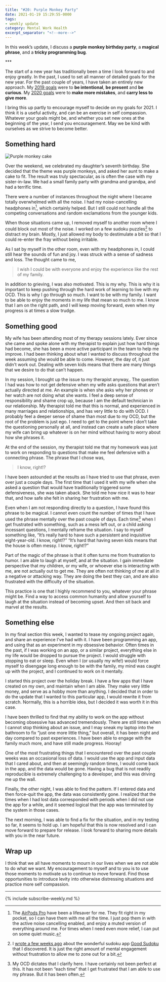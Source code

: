 ```yaml
---
title: "#20: Purple Monkey Party"
date: 2021-01-19 15:29:55-0000
tags:
- weekly update
category: Mental Work Health
excerpt_separator: "<!--more-->"
---
```


In this week’s update, I discuss a **purple monkey birthday party**, a **magical phrase**, and a **tricky programming bug**.

<!--more-->***

The start of a new year has traditionally been a time I look forward to and enjoy greatly. In the past, I used to set all manner of detailed goals for the new year. For the past couple of years, I have taken an entirely new approach. My [2019 goals](https://www.bennorris.blog/2019/01/01/my-goals.html) were to **be intentional**, **be present** and **be curious**. My [2020 goals](https://www.bennorris.blog/2020/01/01/my-goals.html) were to **make more mistakes**, and **carry less to give more**.

I bring this up partly to encourage myself to decide on my goals for 2021. I think it is a useful activity, and can be an exercise in self compassion. Whatever your goals might be, and whether you set new ones at the beginning of the year, I send you encouragement. May we be kind with ourselves as we strive to become better.


## Something hard

![Purple monkey cake](https://www.mentalworkhealth.org/uploads/2021/e0065aadec.jpg)

Over the weekend, we celebrated my daughter’s seventh birthday. She decided that the theme was purple monkeys, and asked her aunt to make a cake to fit. The result was truly spectacular, as is often the case with my sister-in-law. We had a small family party with grandma and grandpa, and had a terrific time.

There were a number of instances throughout the night where I became totally overwhelmed with all the noise. I had my noise-cancelling headphones in[^1], which certainly helped. But I still could not handle all the competing conversations and random exclamations from the younger kids.

When those situations came up, I removed myself to another room where I could block out most of the noise. I worked on a few sudoku puzzles[^2] to distract my brain. Mostly, I just allowed my body to destimulate a bit so that I could re-enter the fray without being irritable.

As I sat by myself in the other room, even with my headphones in, I could still hear the sounds of fun and joy. I was struck with a sense of sadness and loss. The thought came to me,

> I wish I could be with everyone and enjoy the experience like the rest of my family.

In addition to grieving, I was also motivated. This is my why. This is why it is important to keep pushing through the hard work of learning to live with my OCD. This is why I go through so much. I want to be with my family. I want to be able to enjoy the moments in my life that mean so much to me. I know that I am on the right path, and I will keep moving forward, even when my progress is at times a slow trudge.


## Something good

My wife has been attending most of my therapy sessions lately. Ever since she came and spoke alone with my therapist to explain just how hard things had become, she has been a more active participant in the team to help me improve. I had been thinking about what I wanted to discuss throughout the week assuming she would be able to come. However, the day of, it just didn’t work out. Dealing with seven kids means that there are many things that we desire to do that can’t happen.

In my session, I brought up the issue to my therapist anyway,. The question I had was how to not get defensive when my wife asks questions that aren’t actually directed at me. An example is when she asks why her phones or her watch are not doing what she wants. I feel a deep sense of responsibility and shame crop up, because I am the default technician in our relationship. My therapist told me that this is normal, and experienced in many marriages and relationships, and has very little to do with OCD. I probably feel a deeper sense of shame than most due to my OCD, but the root of the problem is just ego. I need to get to the point where I don’t take the questioning personally at all, and instead can create a safe place where my wife can bring up whatever is on her mind without having to worry about how she phrases it.

At the end of the session, my therapist told me that my homework was just to work on responding to questions that make me feel defensive with a connecting phrase. The phrase that I chose was,

> I know, right!?

I have been astounded at the results as I have tried to use that phrase, even over just a couple days. The first time that I used it with my wife when she asked a question that would have traditionally triggered some defensiveness, she was taken aback. She told me how nice it was to hear that, and how safe she felt in sharing her frustration with me.

Even when I am not responding directly to a question, I have found this phrase to be magical. I cannot even count the number of times that I have used the phrase mentally over the past couple of days. Each time[^3] when I get frustrated with something, such as a mess left out, or a child asking incessant questions, I mentally reframe the situation. I say to myself something like, “It’s really hard to have such a persistent and inquisitive eight-year-old. <Pause> I know, right!?” “It’s hard that having seven kids means that the house is often messy. <Pause> I know, right!?”

Part of the magic of the phrase is that it often turns me from frustration to humor. I am able to laugh at myself, and at the situation. I gain immediate perspective that my children, or my wife, or whoever else is interacting with me, are not actually out to get me. They are often not thinking of me at all in a negative or attacking way. They are doing the best they can, and are also frustrated with the difficulty of the situation.

This practice is one that I highly recommend to you, whatever your phrase might be. Find a way to access common humanity and allow yourself to laugh at the situation instead of becoming upset. And then sit back and marvel at the results.


## Something else

In my final section this week, I wanted to tease my ongoing project again, and share an experience I’ve had with it. I have been programming an app, and using that as an experiment in my obsessive behavior.  Often times in the past, if I was working on an app, or a similar project, everything else in my life would be dropped to pursue the project. I would struggle with stopping to eat or sleep. Even when I (or usually my wife!) would force myself to disengage long enough to be with the family, my mind was caught up with the project, and I continued to work on it mentally.

I started this project over the holiday break. I have a few apps that I have created on my own, and maintain when I am able. They make very little money, and serve as a hobby more than anything. I decided that in order to do the update that I wanted to this particular app, I would rewrite it from scratch. Normally, this is a horrible idea, but I decided it was worth it in this case.

I have been thrilled to find that my ability to work on the app without becoming obsessive has advanced tremendously. There are still times when I cannot stop thinking about an issue, and I may sneak my laptop into the bathroom to fix “just one more little thing,” but overall, it has been night and day compared to past experiences. I have been able to engage with the family much more, and have still made progress. Hooray!

One of the most frustrating things that I encountered over the past couple weeks was an occasional loss of data. I would use the app and input data that I cared about, and then at seemingly random times, I would come back in the app, and the data would be gone. Having a bug that is not readily reproducible is extremely challenging to a developer, and this was driving me up the wall.

Finally, the other night, I was able to find the pattern. If I entered data and then force-quit the app, the data was consistently gone. I realized that the times when I had lost data corresponded with periods when I did not use the app for a while, and it seemed logical that the app was terminated by the system in those cases.

The next morning, I was able to find a fix for the situation, and in my testing so far, it seems to hold up. I am hopeful that this is now resolved and I can move forward to prepare for release. I look forward to sharing more details with you in the near future.


## Wrap up

I think that we all have moments to mourn in our lives when we are not able to do what we want. My encouragement to myself and to you is to use those moments to motivate us to continue to move forward. Find those opportunities to introduce levity into otherwise distressing situations and practice more self compassion.

***
{% include subscribe-weekly.md %}

[^1]: The [AirPods Pro](https://en.wikipedia.org/wiki/AirPods_Pro) have been a lifesaver for me. They fit right in my pocket, so I can have them with me all the time. I just pop them in with the active noise cancelling enabled, and enjoy a muted version of everything around me. For times when I need even more relief, I can put on some quiet music.

[^2]: I [wrote a few weeks ago](https://www.mentalworkhealth.org/2020/12/14/distress-tolerance-sudoku.html) about the wonderful sudoku app [Good Sudoku](https://www.playgoodsudoku.com/) that I discovered. It is just the right amount of mental engagement without frustration to allow me to zone out for a bit.

[^3]: My OCD dictates that I clarify here. I have certainly not been perfect at this. It has not been “each time” that I get frustrated that I am able to use my phrase. But it has been often.